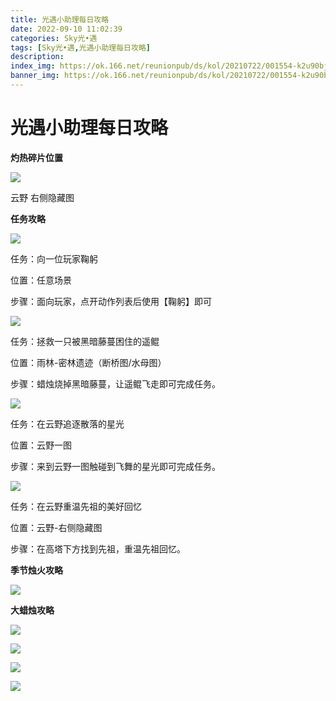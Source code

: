 ```yaml
---
title: 光遇小助理每日攻略
date: 2022-09-10 11:02:39
categories: Sky光•遇
tags: [Sky光•遇,光遇小助理每日攻略]
description: 
index_img: https://ok.166.net/reunionpub/ds/kol/20210722/001554-k2u90bj7ay.png?imageView&thumbnail=600x0&type=jpg
banner_img: https://ok.166.net/reunionpub/ds/kol/20210722/001554-k2u90bj7ay.png?imageView&thumbnail=600x0&type=jpg
---
```

# 光遇小助理每日攻略
**灼热碎片位置**

![](https://img.166.net/reunionpub/ds/kol/20220816/002038-r1s9yflept.jpeg)

云野 右侧隐藏图

  

 **任务攻略**

![](https://img.166.net/reunionpub/ds/kol/20220910/001041-rsmndg04kj.png)

任务：向一位玩家鞠躬

位置：任意场景

步骤：面向玩家，点开动作列表后使用【鞠躬】即可

  

![](https://img.166.net/reunionpub/ds/kol/20220910/001117-8iave6lwp3.png)

任务：拯救一只被黑暗藤蔓困住的遥鲲

位置：雨林-密林遗迹（断桥图/水母图）

步骤：蜡烛烧掉黑暗藤蔓，让遥鲲飞走即可完成任务。

  

![](https://img.166.net/reunionpub/ds/kol/20220910/001148-bfelswgsp4.png)

任务：在云野追逐散落的星光

位置：云野一图

步骤：来到云野一图触碰到飞舞的星光即可完成任务。

![](https://img.166.net/reunionpub/ds/kol/20220910/001901-8iyulwrazh.png)

任务：在云野重温先祖的美好回忆

位置：云野-右侧隐藏图

步骤：在高塔下方找到先祖，重温先祖回忆。

 **季节烛火攻略**

  

![](https://img.166.net/reunionpub/ds/kol/20220910/001544-9k3yej7sub.png)

  

  

  

 **大蜡烛攻略**

  

![](https://img.166.net/reunionpub/ds/kol/20220910/001417-wy1qizn9se.png)

  

![](https://img.166.net/reunionpub/ds/kol/20220910/001342-w8nqzpm249.png)

  

![](https://img.166.net/reunionpub/ds/kol/20220910/001302-8jvfqk5c34.png)

  

![](https://img.166.net/reunionpub/ds/kol/20220910/001233-9vzyi8j61b.png)

  

  


